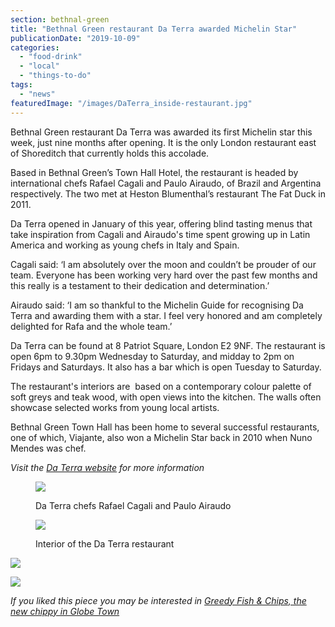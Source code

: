```yaml
---
section: bethnal-green
title: "Bethnal Green restaurant Da Terra awarded Michelin Star"
publicationDate: "2019-10-09"
categories: 
  - "food-drink"
  - "local"
  - "things-to-do"
tags: 
  - "news"
featuredImage: "/images/DaTerra_inside-restaurant.jpg"
---
```


Bethnal Green restaurant Da Terra was awarded its first Michelin star this week, just nine months after opening. It is the only London restaurant east of Shoreditch that currently holds this accolade. 

Based in Bethnal Green’s Town Hall Hotel, the restaurant is headed by international chefs Rafael Cagali and Paulo Airaudo, of Brazil and Argentina respectively. The two met at Heston Blumenthal’s restaurant The Fat Duck in 2011.

Da Terra opened in January of this year, offering blind tasting menus that take inspiration from Cagali and Airaudo's time spent growing up in Latin America and working as young chefs in Italy and Spain.

Cagali said: ‘I am absolutely over the moon and couldn’t be prouder of our team. Everyone has been working very hard over the past few months and this really is a testament to their dedication and determination.’

Airaudo said: ‘I am so thankful to the Michelin Guide for recognising Da Terra and awarding them with a star. I feel very honored and am completely delighted for Rafa and the whole team.’

Da Terra can be found at 8 Patriot Square, London E2 9NF. The restaurant is open 6pm to 9.30pm Wednesday to Saturday, and midday to 2pm on Fridays and Saturdays. It also has a bar which is open Tuesday to Saturday.

The restaurant's interiors are  based on a contemporary colour palette of soft greys and teak wood, with open views into the kitchen. The walls often showcase selected works from young local artists.

Bethnal Green Town Hall has been home to several successful restaurants, one of which, Viajante, also won a Michelin Star back in 2010 when Nuno Mendes was chef.

_Visit the [Da Terra website](https://daterra.co.uk/) for more information_

<figure>

![](/images/Da-Terra-Bethnal-Green-chefs-Rafael-and-Paulo-.jpg)

<figcaption>

Da Terra chefs Rafael Cagali and Paulo Airaudo

</figcaption>

</figure>

<figure>

![](/images/Da-Terra-Bethnal-Green-interior-3-1024x691.jpg)

<figcaption>

Interior of the Da Terra restaurant

</figcaption>

</figure>

![](/images/Da-Terra-Bethnal-Green-scallop.jpg)

![](/images/Da-Terra-Bethnal-Green-assorted-dishes.jpg)

_If you liked this piece you may be interested in [Greedy Fish & Chips, the new chippy in Globe Town](https://bethnalgreen.romanroadlondon.com/greedy-fish-and-chips-opens-globe-town/)_
